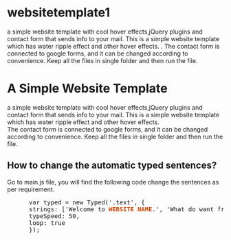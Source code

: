 # websitetemplate1
a simple website template with cool hover effects,jQuery plugins and contact form that sends info to your mail.
This is a simple website template which has water ripple effect and other hover effects.
.
The contact form is connected to google forms, and it can be changed according to convenience.
Keep all the files in single folder and then run the file.
<!DOCTYPE html>
<html>
  <head>
  </head>
  <body>
    <h1>A Simple Website Template</h1>
    <p>a simple website template with cool hover effects,jQuery plugins and contact form that sends info to your mail.
        This is a simple website template which has water ripple effect and other hover effects.
        <br>
        The contact form is connected to google forms, and it can be changed according to convenience.
      Keep all the files in single folder and then run the file.</p>
    <h2>How to change the automatic typed sentences?</h2>
    <p>Go to main.js file, you will find the following code change the sentences as per requirement.
    <pre>
      var typed = new Typed('.text', {
      strings: ['Welcome to <strong style="color:#d34500">WEBSITE NAME</strong>.', 'What do want from Us?',],
      typeSpeed: 50,
      loop: true
      });
    </pre>
  </body>
  <html>
    
    
